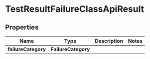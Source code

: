 

# TestResultFailureClassApiResult


## Properties

| Name | Type | Description | Notes |
|------------ | ------------- | ------------- | -------------|
|**failureCategory** | **FailureCategory** |  |  |



